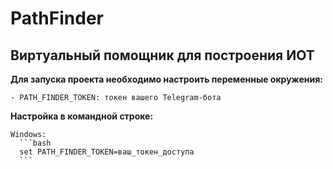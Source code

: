 # PathFinder

## Виртуальный помощник для построения ИОТ

**Для запуска проекта необходимо настроить переменные окружения:**

    - PATH_FINDER_TOKEN: токен вашего Telegram-бота

**Настройка в командной строке:**

    Windows:
      ```bash
      set PATH_FINDER_TOKEN=ваш_токен_доступа
      ```
      